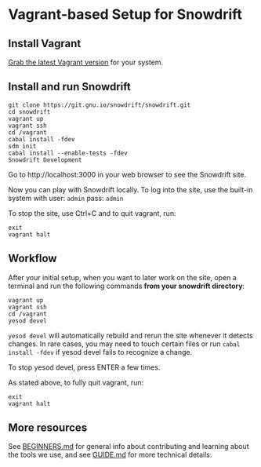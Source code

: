 # Vagrant-based Setup for Snowdrift

## Install Vagrant

[Grab the latest Vagrant version](https://www.vagrantup.com/downloads.html)
for your system.

## Install and run Snowdrift

    git clone https://git.gnu.io/snowdrift/snowdrift.git
    cd snowdrift
    vagrant up
    vagrant ssh
    cd /vagrant
    cabal install -fdev
    sdm init
    cabal install --enable-tests -fdev
    Snowdrift Development

Go to http://localhost:3000 in your web browser to see the Snowdrift site.

Now you can play with Snowdrift locally.
To log into the site, use the built-in system with
user: `admin` pass: `admin`

To stop the site, use Ctrl+C
and to quit vagrant, run:

    exit
    vagrant halt


## Workflow

After your initial setup, when you want to later work on the site,
open a terminal and run the following commands
**from your snowdrift directory**:

    vagrant up
    vagrant ssh
    cd /vagrant
    yesod devel

`yesod devel` will automatically rebuild and rerun the site
whenever it detects changes.
In rare cases, you may need to touch certain files
or run `cabal install -fdev` if yesod devel fails to recognize a change.

To stop yesod devel, press ENTER a few times.

As stated above, to fully quit vagrant, run:

    exit
    vagrant halt

## More resources

See [BEGINNERS.md](BEGINNERS.md) for general info about contributing
and learning about the tools we use,
and see [GUIDE.md](GUIDE.md) for more technical details.
